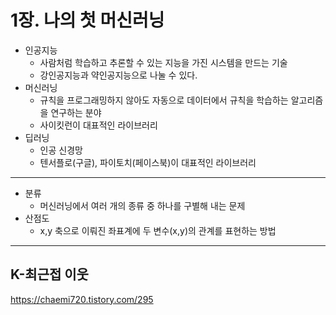 # 1장. 나의 첫 머신러닝

- 인공지능
  - 사람처럼 학습하고 추론할 수 있는 지능을 가진 시스템을 만드는 기술
  - 강인공지능과 약인공지능으로 나눌 수 있다.
- 머신러닝
  - 규칙을 프로그래밍하지 않아도 자동으로 데이터에서 규칙을 학습하는 알고리즘을 연구하는 분야
  - 사이킷런이 대표적인 라이브러리
- 딥러닝
  - 인공 신경망
  - 텐서플로(구글), 파이토치(페이스북)이 대표적인 라이브러리



<hr>

- 분류
  - 머신러닝에서 여러 개의 종류 중 하나를 구별해 내는 문제
- 산점도
  - x,y 축으로 이뤄진 좌표계에 두 변수(x,y)의 관계를 표현하는 방법

<hr>

## K-최근접 이웃

https://chaemi720.tistory.com/295



